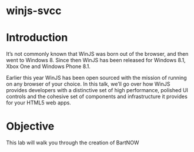 winjs-svcc
==========

# Introduction

It’s not commonly known that WinJS was born out of the browser, and then went to Windows 8. Since then WinJS has been released for Windows 8.1, Xbox One and Windows Phone 8.1. 

Earlier this year WinJS has been open sourced with the mission of running on any browser of your choice. In this talk, we’ll go over how WinJS provides developers with a distinctive set of high performance, polished UI controls and the cohesive set of components and infrastructure it provides for your HTML5 web apps.

# Objective

This lab will walk you through the creation of BartNOW